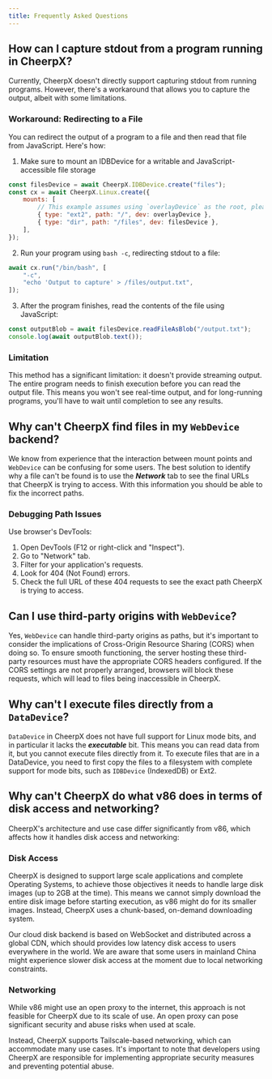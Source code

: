 ```yaml
---
title: Frequently Asked Questions
---
```


## How can I capture stdout from a program running in CheerpX?

Currently, CheerpX doesn't directly support capturing stdout from running programs. However, there's a workaround that allows you to capture the output, albeit with some limitations.

### Workaround: Redirecting to a File

You can redirect the output of a program to a file and then read that file from JavaScript. Here's how:

1. Make sure to mount an IDBDevice for a writable and JavaScript-accessible file storage

```js
const filesDevice = await CheerpX.IDBDevice.create("files");
const cx = await CheerpX.Linux.create({
	mounts: [
		// This example assumes using `overlayDevice` as the root, please adapt accordingly to your needs
		{ type: "ext2", path: "/", dev: overlayDevice },
		{ type: "dir", path: "/files", dev: filesDevice },
	],
});
```

2. Run your program using `bash -c`, redirecting stdout to a file:

```js
await cx.run("/bin/bash", [
	"-c",
	"echo 'Output to capture' > /files/output.txt",
]);
```

3. After the program finishes, read the contents of the file using JavaScript:

```javascript
const outputBlob = await filesDevice.readFileAsBlob("/output.txt");
console.log(await outputBlob.text());
```

### Limitation

This method has a significant limitation: it doesn't provide streaming output. The entire program needs to finish execution before you can read the output file. This means you won't see real-time output, and for long-running programs, you'll have to wait until completion to see any results.

## Why can't CheerpX find files in my `WebDevice` backend?

We know from experience that the interaction between mount points and `WebDevice` can be confusing for some users. The best solution to identify why a file can't be found is to use the _**Network**_ tab to see the final URLs that CheerpX is trying to access. With this information you should be able to fix the incorrect paths.

### Debugging Path Issues

Use browser's DevTools:

1. Open DevTools (F12 or right-click and "Inspect").
2. Go to "Network" tab.
3. Filter for your application's requests.
4. Look for 404 (Not Found) errors.
5. Check the full URL of these 404 requests to see the exact path CheerpX is trying to access.

## Can I use third-party origins with `WebDevice`?

Yes, `WebDevice` can handle third-party origins as paths, but it's important to consider the implications of Cross-Origin Resource Sharing (CORS) when doing so. To ensure smooth functioning, the server hosting these third-party resources must have the appropriate CORS headers configured. If the CORS settings are not properly arranged, browsers will block these requests, which will lead to files being inaccessible in CheerpX.

## Why can't I execute files directly from a `DataDevice`?

`DataDevice` in CheerpX does not have full support for Linux mode bits, and in particular it lacks the _**executable**_ bit. This means you can read data from it, but you cannot execute files directly from it. To execute files that are in a DataDevice, you need to first copy the files to a filesystem with complete support for mode bits, such as `IDBDevice` (IndexedDB) or Ext2.

## Why can't CheerpX do what v86 does in terms of disk access and networking?

CheerpX's architecture and use case differ significantly from v86, which affects how it handles disk access and networking:

### Disk Access

CheerpX is designed to support large scale applications and complete Operating Systems, to achieve those objectives it needs to handle large disk images (up to 2GB at the time). This means we cannot simply download the entire disk image before starting execution, as v86 might do for its smaller images. Instead, CheerpX uses a chunk-based, on-demand downloading system.

Our cloud disk backend is based on WebSocket and distributed across a global CDN, which should provides low latency disk access to users everywhere in the world. We are aware that some users in mainland China might experience slower disk access at the moment due to local networking constraints.

### Networking

While v86 might use an open proxy to the internet, this approach is not feasible for CheerpX due to its scale of use. An open proxy can pose significant security and abuse risks when used at scale.

Instead, CheerpX supports Tailscale-based networking, which can accommodate many use cases. It's important to note that developers using CheerpX are responsible for implementing appropriate security measures and preventing potential abuse.
